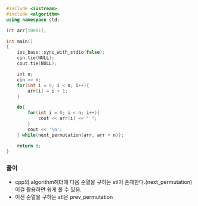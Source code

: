 ```cpp
#include <iostream>
#include <algorithm>
using namespace std;

int arr[10001];

int main()
{
    ios_base::sync_with_stdio(false);
    cin.tie(NULL);
    cout.tie(NULL);

    int n;
    cin >> n;
    for(int i = 0; i < n; i++){
        arr[i] = i + 1;
    }

    do{
        for(int i = 0; i < n; i++){
            cout << arr[i] << " ";
        }
        cout << '\n';
    } while(next_permutation(arr, arr + n));
    
    return 0;
}
```

### 풀이
- cpp의 algorithm헤더에 다음 순열을 구하는 stl이 존재한다.(next_permutation) 이걸 활용하면 쉽게 풀 수 있음.
- 이전 순열을 구하는 stl은 prev_permutation